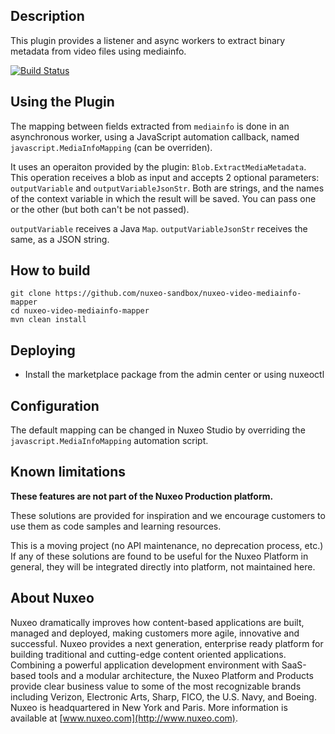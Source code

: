 ## Description
This plugin provides a listener and async workers to extract binary metadata from video files using mediainfo.

[![Build Status](https://qa.nuxeo.org/jenkins/buildStatus/icon?job=Sandbox/sandbox_nuxeo-video-mediainfo-mapper-master)](https://qa.nuxeo.org/jenkins/job/Sandbox/sandbox_nuxeo-video-mediainfo-mapper-master)

## Using the Plugin

The mapping between fields extracted from `mediainfo` is done in an asynchronous worker, using a JavaScript automation callback, named `javascript.MediaInfoMapping` (can be overriden).

It uses an operaiton provided by the plugin: `Blob.ExtractMediaMetadata`. This operation receives a blob as input and accepts 2 optional parameters: `outputVariable` and `outputVariableJsonStr`.  Both are strings, and the names of the context variable in which the result will be saved. You can pass one or the other (but both can't be not passed).

`outputVariable` receives a Java `Map`. `outputVariableJsonStr`  receives the same, as a JSON string.



## How to build
```
git clone https://github.com/nuxeo-sandbox/nuxeo-video-mediainfo-mapper
cd nuxeo-video-mediainfo-mapper
mvn clean install
```

## Deploying
- Install the marketplace package from the admin center or using nuxeoctl

## Configuration
The default mapping can be changed in Nuxeo Studio by overriding the `javascript.MediaInfoMapping` automation script.

## Known limitations
**These features are not part of the Nuxeo Production platform.**

These solutions are provided for inspiration and we encourage customers to use them as code samples and learning resources.

This is a moving project (no API maintenance, no deprecation process, etc.) If any of these solutions are found to be useful for the Nuxeo Platform in general, they will be integrated directly into platform, not maintained here.

## About Nuxeo
Nuxeo dramatically improves how content-based applications are built, managed and deployed, making customers more agile, innovative and successful. Nuxeo provides a next generation, enterprise ready platform for building traditional and cutting-edge content oriented applications. Combining a powerful application development environment with SaaS-based tools and a modular architecture, the Nuxeo Platform and Products provide clear business value to some of the most recognizable brands including Verizon, Electronic Arts, Sharp, FICO, the U.S. Navy, and Boeing. Nuxeo is headquartered in New York and Paris. More information is available at [www.nuxeo.com](http://www.nuxeo.com).
